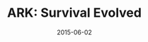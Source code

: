 ---
layout: album
date: 2015-06-02
title: "ARK: Survival Evolved"
developer: Studio Wildcard
card-image: 30
card-offset: 0
banner-image: 33
banner-offset: 0
---